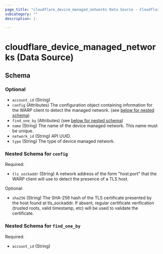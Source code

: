 ```yaml
---
page_title: "cloudflare_device_managed_networks Data Source - Cloudflare"
subcategory: ""
description: |-
  
---
```


# cloudflare_device_managed_networks (Data Source)




<!-- schema generated by tfplugindocs -->
## Schema

### Optional

- `account_id` (String)
- `config` (Attributes) The configuration object containing information for the WARP client to detect the managed network. (see [below for nested schema](#nestedatt--config))
- `find_one_by` (Attributes) (see [below for nested schema](#nestedatt--find_one_by))
- `name` (String) The name of the device managed network. This name must be unique.
- `network_id` (String) API UUID.
- `type` (String) The type of device managed network.

<a id="nestedatt--config"></a>
### Nested Schema for `config`

Required:

- `tls_sockaddr` (String) A network address of the form "host:port" that the WARP client will use to detect the presence of a TLS host.

Optional:

- `sha256` (String) The SHA-256 hash of the TLS certificate presented by the host found at tls_sockaddr. If absent, regular certificate verification (trusted roots, valid timestamp, etc) will be used to validate the certificate.


<a id="nestedatt--find_one_by"></a>
### Nested Schema for `find_one_by`

Required:

- `account_id` (String)


